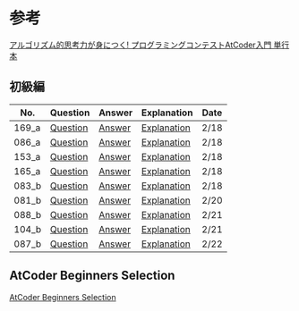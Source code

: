 # 参考

[アルゴリズム的思考力が身につく! プログラミングコンテストAtCoder入門 単行本](https://www.amazon.co.jp/dp/404604408X?psc=1&ref=ppx_yo2ov_dt_b_product_details)

## 初級編

| No. | Question | Answer | Explanation | Date |
| --- | ---- | --------- | ------ | ----------- |
| 169_a | [Question](https://atcoder.jp/contests/abc169/tasks/abc169_a) | [Answer](https://github.com/Jun-Araki/atcoder/blob/main/169_a.rb) | [Explanation](https://github.com/Jun-Araki/atcoder/issues/1) | 2/18 |
| 086_a | [Question](https://atcoder.jp/contests/abc086/tasks/abc086_a) | [Answer](https://github.com/Jun-Araki/atcoder/blob/main/086_a.rb) | [Explanation](https://github.com/Jun-Araki/atcoder/issues/2) | 2/18 |
| 153_a | [Question](https://atcoder.jp/contests/abc153/tasks/abc153_a) | [Answer](https://github.com/Jun-Araki/atcoder/blob/main/153_a.rb) | [Explanation](https://github.com/Jun-Araki/atcoder/issues/3) | 2/18 |
| 165_a | [Question](https://atcoder.jp/contests/abc165/tasks/abc165_a) | [Answer](https://github.com/Jun-Araki/atcoder/blob/main/165_a.rb) | [Explanation](https://github.com/Jun-Araki/atcoder/issues/4) | 2/18 |
| 083_b | [Question](https://atcoder.jp/contests/abc083/tasks/abc083_b) | [Answer](https://github.com/Jun-Araki/atcoder/blob/main/083_b.rb) | [Explanation](https://github.com/Jun-Araki/atcoder/issues/5) | 2/18 |
| 081_b | [Question](https://atcoder.jp/contests/abc081/tasks/abc081_b) | [Answer](https://github.com/Jun-Araki/atcoder/blob/main/081_b.rb) | [Explanation](https://github.com/Jun-Araki/atcoder/issues/6) | 2/20 |
| 088_b | [Question](https://atcoder.jp/contests/abc088/tasks/abc088_b) | [Answer](https://github.com/Jun-Araki/atcoder/blob/main/088_b.rb) | [Explanation](https://github.com/Jun-Araki/atcoder/issues/7) | 2/21 |
| 104_b | [Question](https://atcoder.jp/contests/abc104/tasks/abc104_b) | [Answer](https://github.com/Jun-Araki/atcoder/blob/main/104_b.rb) | [Explanation](https://github.com/Jun-Araki/atcoder/issues/8) | 2/21 |
| 087_b | [Question](https://atcoder.jp/contests/abc104/tasks/abc087_b) | [Answer](https://github.com/Jun-Araki/atcoder/blob/main/087_b.rb) | [Explanation](https://github.com/Jun-Araki/atcoder/issues/9) | 2/22 |

## AtCoder Beginners Selection

[AtCoder Beginners Selection](https://atcoder.jp/contests/abs)
